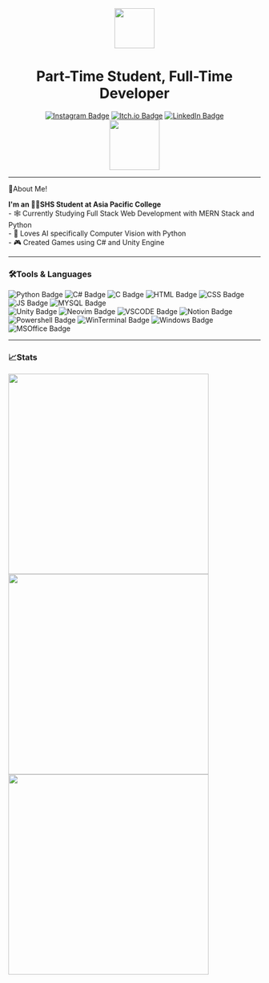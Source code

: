 
<div align="center">
  <img src="https://media.giphy.com/media/ZeNbK0L5cjnX64disL/giphy.gif" width="80px"/>
</div>
<h1 align="center">Part-Time Student, Full-Time Developer</h1>
<div id="badges" align="center">
  <a href="https://www.instagram.com/mbc.co_/"><img src="https://img.shields.io/badge/Instagram-E4405F?style=for-the-badge&logo=instagram&logoColor=white" alt="Instagram Badge"/></a>
  <a href="https://epyxx-27.itch.io"><img src="https://img.shields.io/badge/Itch.io-FA5C5C?style=for-the-badge&logo=itchdotio&logoColor=white" alt="Itch.io Badge"/></a>
  <a href="https://www.linkedin.com/in/max-benedict-chavez-a29347221/"><img src="https://img.shields.io/badge/LinkedIn-blue?style=for-the-badge&logo=linkedin&logoColor=white" alt="LinkedIn Badge"/></a>
</div>
<div align="center">
   <img width="100" src="https://komarev.com/ghpvc/?username=mbchavez27&color=red" /> 
</div>
<hr
<h3>💌About Me!</h3>
<p>
	<b>I'm an 👨‍🎓SHS Student at Asia Pacific College</b>
	<br>
	- 🕸️ Currently Studying Full Stack Web Development with MERN Stack and Python 
	<br>
	- 👀 Loves AI specifically Computer Vision with Python 
	<br>
	- 🎮 Created Games using C# and Unity Engine
</p>
<hr>
<div align="left">
<h3>🛠️Tools & Languages</h3>
<img src="https://img.shields.io/badge/Python-3776AB?style=for-the-badge&logo=python&logoColor=white" alt="Python Badge"/>
<img src="https://img.shields.io/badge/C%23-239120?style=for-the-badge&logo=c-sharp&logoColor=white" alt="C# Badge"/>
<img src="https://img.shields.io/badge/C-00599C?style=for-the-badge&logo=c&logoColor=white" alt="C Badge"/>
<img src="https://img.shields.io/badge/HTML5-E34F26?style=for-the-badge&logo=html5&logoColor=white" alt="HTML Badge"/>
<img src="https://img.shields.io/badge/CSS3-1572B6?style=for-the-badge&logo=css3&logoColor=white" alt="CSS Badge"/>
<img src="https://img.shields.io/badge/JavaScript-F7DF1E?style=for-the-badge&logo=javascript&logoColor=black" alt="JS Badge"/>
<img src="https://img.shields.io/badge/MySQL-005C84?style=for-the-badge&logo=mysql&logoColor=white" alt="MYSQL Badge"/>
<br>
<img src="https://img.shields.io/badge/Unity-100000?style=for-the-badge&logo=unity&logoColor=white" alt="Unity Badge"/>
<img src="https://img.shields.io/badge/NeoVim-%2357A143.svg?&style=for-the-badge&logo=neovim&logoColor=white" alt="Neovim Badge"/>
<img src="https://img.shields.io/badge/VSCode-0078D4?style=for-the-badge&logo=visual%20studio%20code&logoColor=white" alt="VSCODE Badge"/>
<img src="https://img.shields.io/badge/Notion-000000?style=for-the-badge&logo=notion&logoColor=white" alt="Notion Badge"/>
<br>
<img src="https://img.shields.io/badge/powershell-5391FE?style=for-the-badge&logo=powershell&logoColor=white" alt="Powershell Badge"/>
<img src="https://img.shields.io/badge/windows%20terminal-4D4D4D?style=for-the-badge&logo=windows%20terminal&logoColor=white" alt="WinTerminal Badge"/>
<img src="https://img.shields.io/badge/Windows-0078D6?style=for-the-badge&logo=windows&logoColor=white" alt="Windows Badge"/>
<img src="https://img.shields.io/badge/Microsoft_Office-D83B01?style=for-the-badge&logo=microsoft-office&logoColor=white" alt="MSOffice Badge"/>
<hr>
<div align="left">
	<h3>📈Stats</h3>
	 <img width="400" src="https://github-readme-stats.vercel.app/api?username=mbchavez27&show_icons=true&theme=dark" /> 
	<br>
   <img width="400" src="http://github-readme-streak-stats.herokuapp.com?user=mbchavez27&theme=dark&date_format=%5BY.%5Dn.j" /> 
	<br>
	<img width="400" src="https://github-readme-stats.vercel.app/api/top-langs/?username=mbchavez27&layout=compact&theme=dark" /> 
	<!--<img width="400" src="https://github-readme-stats.vercel.app/api/wakatime?username=mbchavez27" />-->
	</div>

<!--
**mbchavez27/mbchavez27** is a ✨ _special_ ✨ repository because its `README.md` (this file) appears on your GitHub profile.-->
